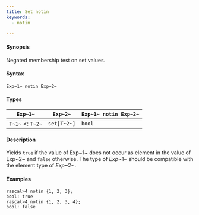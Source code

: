 ```yaml
---
title: Set notin
keywords:
  - notin

---
```


#### Synopsis

Negated membership test on set values.

#### Syntax

`Exp~1~ notin Exp~2~`

#### Types


| `Exp~1~`           |  `Exp~2~`    | `Exp~1~ notin Exp~2~`  |
| --- | --- | --- |
| `T~1~`  <: `T~2~` |  `set[T~2~]` | `bool`                   |


#### Description

Yields `true` if the value of Exp~1~ does not occur as element in the value of Exp~2~ and `false` otherwise. The type of _Exp_~1~ should be compatible with the element type of _Exp_~2~.

#### Examples


```rascal-shell 
rascal>4 notin {1, 2, 3};
bool: true
rascal>4 notin {1, 2, 3, 4};
bool: false
```


